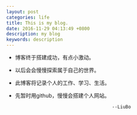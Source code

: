 ```yaml
---
layout: post
categories: life
title: This is my blog.
date: 2016-11-29 04:13:49 +0800
description: my blog
keywords: description
---
```









- 博客终于搭建成功，有点小激动。

- 以后会会慢慢探索属于自己的世界。

- 此博客将记录个人的工作、学习、生活。

- 先暂时用github，慢慢会搭建个人网站。
     


	 
	 

                                          --LiuBo
  
